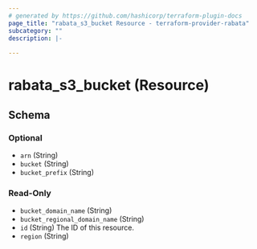 ```yaml
---
# generated by https://github.com/hashicorp/terraform-plugin-docs
page_title: "rabata_s3_bucket Resource - terraform-provider-rabata"
subcategory: ""
description: |-
  
---
```


# rabata_s3_bucket (Resource)





<!-- schema generated by tfplugindocs -->
## Schema

### Optional

- `arn` (String)
- `bucket` (String)
- `bucket_prefix` (String)

### Read-Only

- `bucket_domain_name` (String)
- `bucket_regional_domain_name` (String)
- `id` (String) The ID of this resource.
- `region` (String)
